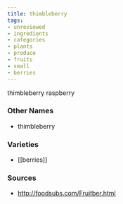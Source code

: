 ```yaml
---
title: thimbleberry
tags:
- unreviewed
- ingredients
- categories
- plants
- produce
- fruits
- small
- berries
---
```

thimbleberry raspberry

### Other Names

* thimbleberry

### Varieties

* [[berries]]

### Sources
* http://foodsubs.com/Fruitber.html
